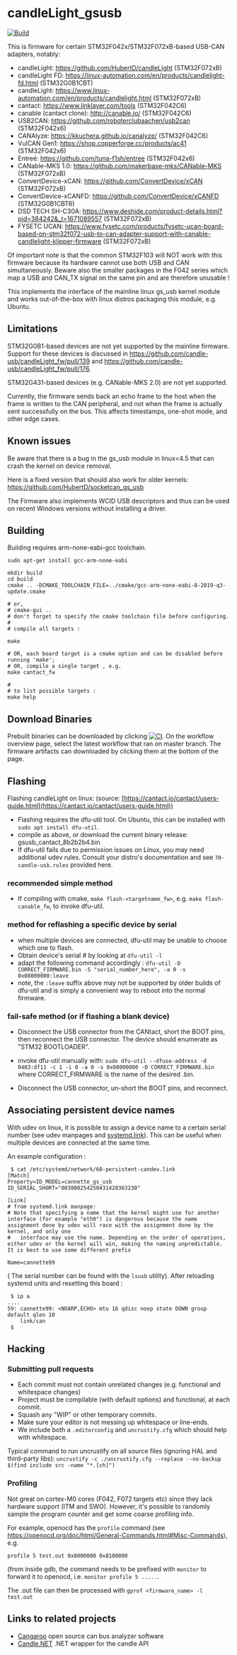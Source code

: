 # candleLight_gsusb
[![Build](https://github.com/candle-usb/candleLight_fw/actions/workflows/ci.yml/badge.svg)](https://github.com/candle-usb/candleLight_fw/actions)

This is firmware for certain STM32F042x/STM32F072xB-based USB-CAN adapters, notably:
- candleLight: <https://github.com/HubertD/candleLight> (STM32F072xB)
- candleLight FD: <https://linux-automation.com/en/products/candlelight-fd.html> (STM32G0B1CBT)
- candleLight: <https://www.linux-automation.com/en/products/candlelight.html> (STM32F072xB)
- cantact: <https://www.linklayer.com/tools> (STM32F042C6)
- canable (cantact clone): <http://canable.io/> (STM32F042C6)
- USB2CAN: <https://github.com/roboterclubaachen/usb2can> (STM32F042x6)
- CANAlyze: <https://kkuchera.github.io/canalyze/> (STM32F042C6)
- VulCAN Gen1: <https://shop.copperforge.cc/products/ac41> (STM32F042x6)
- Entreé: <https://github.com/tuna-f1sh/entree> (STM32F042x6)
- CANable-MKS 1.0: <https://github.com/makerbase-mks/CANable-MKS> (STM32F072xB)
- ConvertDevice-xCAN: <https://github.com/ConvertDevice/xCAN> (STM32F072xB)
- ConvertDevice-xCANFD: <https://github.com/ConvertDevice/xCANFD> (STM32G0B1CBT6)
- DSD TECH SH-C30A: <https://www.deshide.com/product-details.html?pid=384242&_t=1671089557> (STM32F072xB)
- FYSETC UCAN: <https://www.fysetc.com/products/fysetc-ucan-board-based-on-stm32f072-usb-to-can-adapter-support-with-canable-candlelight-klipper-firmware> (STM32F072xB)

Of important note is that the common STM32F103 will NOT work with this firmware because its hardware cannot use both USB and CAN simultaneously.
Beware also the smaller packages in the F042 series which map a USB and CAN_TX signal on the same pin and are therefore unusable !

This implements the interface of the mainline linux gs_usb kernel module and
works out-of-the-box with linux distros packaging this module, e.g. Ubuntu.

## Limitations

STM32G0B1-based devices are not yet supported by the mainline
firmware. Support for these devices is discussed in
https://github.com/candle-usb/candleLight_fw/pull/139 and
https://github.com/candle-usb/candleLight_fw/pull/176.

STM32G431-based devices (e.g. CANable-MKS 2.0) are not yet supported.

Currently, the firmware sends back an echo frame to the host when the frame is written to the CAN peripheral, and not when the frame is actually sent successfully on the bus. This affects timestamps, one-shot mode, and other edge cases.

## Known issues

Be aware that there is a bug in the gs_usb module in linux<4.5 that can crash the kernel on device removal.

Here is a fixed version that should also work for older kernels:
  https://github.com/HubertD/socketcan_gs_usb

The Firmware also implements WCID USB descriptors and thus can be used on recent Windows versions without installing a driver.

## Building

Building requires arm-none-eabi-gcc toolchain.

```shell
sudo apt-get install gcc-arm-none-eabi

mkdir build
cd build
cmake .. -DCMAKE_TOOLCHAIN_FILE=../cmake/gcc-arm-none-eabi-8-2019-q3-update.cmake

# or,
# cmake-gui ..
# don't forget to specify the cmake toolchain file before configuring.
#
# compile all targets :

make

# OR, each board target is a cmake option and can be disabled before running 'make';
# OR, compile a single target , e.g.
make cantact_fw

#
# to list possible targets :
make help

```

## Download Binaries
Prebuilt binaries can be downloaded by clicking [![CI](https://github.com/candle-usb/candleLight_fw/actions/workflows/ci.yml/badge.svg)](https://github.com/candle-usb/candleLight_fw/actions). On the workflow overview page, select the latest workflow that ran on master branch. The firmware artifacts can downloaded by clicking them at the bottom of the page.

## Flashing

Flashing candleLight on linux: (source: [https://cantact.io/cantact/users-guide.html](https://cantact.io/cantact/users-guide.html))
- Flashing requires the dfu-util tool. On Ubuntu, this can be installed with `sudo apt install dfu-util`.
- compile as above, or download the current binary release: gsusb_cantact_8b2b2b4.bin
- If dfu-util fails due to permission issues on Linux, you may need additional udev rules. Consult your distro's documentation and see `70-candle-usb.rules` provided here.

### recommended simple method
- If compiling with cmake, `make flash-<targetname_fw>`, e.g. `make flash-canable_fw`, to invoke dfu-util.

### method for reflashing a specific device by serial
- when multiple devices are connected, dfu-util may be unable to choose which one to flash.
- Obtain device's serial # by looking at `dfu-util -l`
- adapt the following command accordingly :
 `dfu-util -D CORRECT_FIRMWARE.bin -S "serial_number_here", -a 0 -s 0x08000000:leave`
- note, the `:leave` suffix above may not be supported by older builds of dfu-util and is simply a convenient way to reboot into the normal firmware.

### fail-safe method (or if flashing a blank device)
- Disconnect the USB connector from the CANtact, short the BOOT pins, then reconnect the USB connector. The device should enumerate as "STM32 BOOTLOADER".

- invoke dfu-util manually with: `sudo dfu-util --dfuse-address -d 0483:df11 -c 1 -i 0 -a 0 -s 0x08000000 -D CORRECT_FIRMWARE.bin` where CORRECT_FIRMWARE is the name of the desired .bin.
- Disconnect the USB connector, un-short the BOOT pins, and reconnect.



## Associating persistent device names
With udev on linux, it is possible to assign a device name to a certain serial number (see udev manpages and [systemd.link](https://www.freedesktop.org/software/systemd/man/systemd.link.html)).
This can be useful when multiple devices are connected at the same time.

An example configuration :

```
 $ cat /etc/systemd/network/60-persistent-candev.link
[Match]
Property=ID_MODEL=cannette_gs_usb ID_SERIAL_SHORT="003800254250431420363230"

[Link]
# from systemd.link manpage:
# Note that specifying a name that the kernel might use for another interface (for example "eth0") is dangerous because the name assignment done by udev will race with the assignment done by the kernel, and only one
#   interface may use the name. Depending on the order of operations, either udev or the kernel will win, making the naming unpredictable. It is best to use some different prefix

Name=cannette99
```

( The serial number can be found with the `lsusb` utility). After reloading systemd units and resetting this board :

```
 $ ip a
....
59: cannette99: <NOARP,ECHO> mtu 16 qdisc noop state DOWN group default qlen 10
    link/can
 $
```


## Hacking
### Submitting pull requests
- Each commit must not contain unrelated changes (e.g. functional and whitespace changes)
- Project must be compilable (with default options) and functional, at each commit.
- Squash any "WIP" or other temporary commits.
- Make sure your editor is not messing up whitespace or line-ends.
- We include both a `.editorconfig` and `uncrustify.cfg` which should help with whitespace.

Typical command to run uncrustify on all source files (ignoring HAL and third-party libs):
`uncrustify -c ./uncrustify.cfg --replace --no-backup $(find include src -name "*.[ch]")`

### Profiling
Not great on cortex-M0 cores (F042, F072 targets etc) since they lack hardware support (ITM and SWO). However, it's possible to randomly sample the program counter and get some coarse profiling info.

For example, openocd has the `profile` command (see https://openocd.org/doc/html/General-Commands.html#Misc-Commands), e.g.

```profile 5 test.out 0x8000000 0x8100000```

(from inside gdb, the command needs to be prefixed with `monitor` to forward it to openocd, i.e. `monitor profile 5 .....`.

The .out file can then be processed with `gprof <firmware_name> -l test.out`



## Links to related projects
* [Cangaroo](https://github.com/HubertD/cangaroo) open source can bus analyzer software
* [Candle.NET](https://github.com/elliotwoods/Candle.NET) .NET wrapper for the candle API
